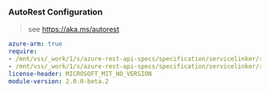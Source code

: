### AutoRest Configuration

> see https://aka.ms/autorest

``` yaml
azure-arm: true
require:
- /mnt/vss/_work/1/s/azure-rest-api-specs/specification/servicelinker/resource-manager/readme.md
- /mnt/vss/_work/1/s/azure-rest-api-specs/specification/servicelinker/resource-manager/readme.go.md
license-header: MICROSOFT_MIT_NO_VERSION
module-version: 2.0.0-beta.2
```